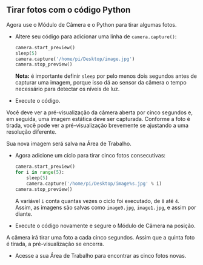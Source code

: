 ## Tirar fotos com o código Python

Agora use o Módulo de Câmera e o Python para tirar algumas fotos.

- Altere seu código para adicionar uma linha de `camera.capture()`:

    ```python
    camera.start_preview()
    sleep(5)
    camera.capture('/home/pi/Desktop/image.jpg')
    camera.stop_preview()
    ```

    **Nota:** é importante definir `sleep` por pelo menos dois segundos antes de capturar uma imagem, porque isso dá ao sensor da câmera o tempo necessário para detectar os níveis de luz.

- Execute o código.

Você deve ver a pré-visualização da câmera aberta por cinco segundos e, em seguida, uma imagem estática deve ser capturada. Conforme a foto é tirada, você pode ver a pré-visualização brevemente se ajustando a uma resolução diferente.

Sua nova imagem será salva na Área de Trabalho.

- Agora adicione um ciclo para tirar cinco fotos consecutivas:

    ```python
    camera.start_preview()
    for i in range(5):
        sleep(5)
        camera.capture('/home/pi/Desktop/image%s.jpg' % i)
    camera.stop_preview()
    ```

    A variável `i` conta quantas vezes o ciclo foi executado, de `0` até `4`. Assim, as imagens são salvas como `image0.jpg`, `image1.jpg`, e assim por diante.

- Execute o código novamente e segure o Módulo de Câmera na posição.

A câmera irá tirar uma foto a cada cinco segundos. Assim que a quinta foto é tirada, a pré-visualização se encerra.

- Acesse a sua Área de Trabalho para encontrar as cinco fotos novas.